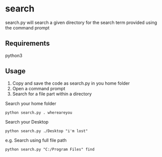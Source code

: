 # search

search.py will search a given directory for the search term provided using the command prompt

## Requirements

python3

## Usage


1. Copy and save the code as search.py in you home folder
2. Open a command prompt
3. Search for a file part within a directory

Search your home folder
```
python search.py . whereareyou
```

Search your Desktop

```
python search.py ./Desktop "i'm lost"
```

e.g. Search using full file path
```
python search.py "C:/Program Files" find
```
